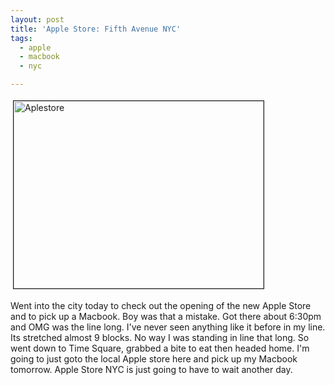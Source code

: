```yaml
---
layout: post
title: 'Apple Store: Fifth Avenue NYC'
tags:
  - apple
  - macbook
  - nyc

---
```


<a href="http://www.the8thsign.com/wp-content/uploads/2006/05/aplestore.jpg" onclick="window.open('http://www.the8thsign.com/wp-content/uploads/2006/05/aplestore.jpg','popup','width=500,height=375,scrollbars=no,resizable=yes,toolbar=no,directories=no,location=no,menubar=no,status=yes,left=0,top=0');return false"><img src="http://www.the8thsign.com/wp-content/uploads/2006/05/aplestore-tm.jpg" alt="Aplestore" border="1" height="300" hspace="4" vspace="4" width="400" /></a>

Went into the city today to check out the opening of the new Apple Store and to pick up a Macbook. Boy was that a mistake. Got there about 6:30pm and OMG was the line long. I've never seen anything like it before in my line. Its stretched almost 9 blocks. No way I was standing in line that long. So went down to Time Square, grabbed a bite to eat then headed home. I'm going to just goto the local Apple store here and pick up my Macbook tomorrow. Apple Store NYC is just going to have to wait another day.
<!-- technorati tags start -->
<!-- technorati tags end -->
